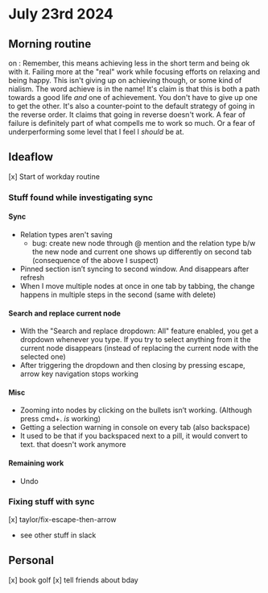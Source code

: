# July 23rd 2024

## Morning routine

on [](./relax-happy-achieve.md):
Remember, this means achieving less in the short term and being ok with it.
Failing more at the "real" work while focusing efforts on relaxing and being happy.
This isn't giving up on achieving though, or some kind of nialism. The word achieve is in the name!
It's claim is that this is both a path towards a good life _and_ one of achievement. You don't have to give up one to get the other.
It's also a counter-point to the default strategy of going in the reverse order. It claims that going in reverse doesn't work.
A fear of failure is definitely part of what compells me to work so much. Or a fear of underperforming some level that I feel I _should_ be at.

## Ideaflow

[x] Start of workday routine

### Stuff found while investigating sync

#### Sync

- Relation types aren't saving
  - bug: create new node through @ mention and the relation type b/w the new node and current one shows up differently on second tab (consequence of the above I suspect)
- Pinned section isn’t syncing to second window. And disappears after refresh
- When I move multiple nodes at once in one tab by tabbing, the change happens in multiple steps in the second (same with delete)

#### Search and replace current node

- With the "Search and replace dropdown: All" feature enabled, you get a dropdown whenever you type. If you try to select anything from it the current node disappears (instead of replacing the current node with the selected one)
- After triggering the dropdown and then closing by pressing escape, arrow key navigation stops working

#### Misc

- Zooming into nodes by clicking on the bullets isn’t working. (Although press cmd+. _is_ working)
- Getting a selection warning in console on every tab (also backspace)
- It used to be that if you backspaced next to a pill, it would convert to text. that doesn't work anymore

#### Remaining work

- Undo

### Fixing stuff with sync

[x] taylor/fix-escape-then-arrow

- see other stuff in slack

## Personal

[x] book golf
[x] tell friends about bday
